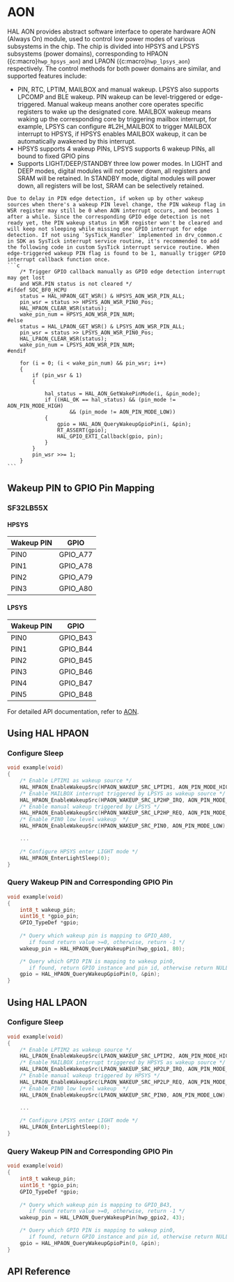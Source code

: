 # AON

HAL AON provides abstract software interface to operate hardware AON (Always On) module, used to control low power modes of various subsystems in the chip. The chip is divided into HPSYS and LPSYS subsystems (power domains), corresponding to HPAON ({c:macro}`hwp_hpsys_aon`) and LPAON ({c:macro}`hwp_lpsys_aon`) respectively. The control methods for both power domains are similar, and supported features include:
- PIN, RTC, LPTIM, MAILBOX and manual wakeup. LPSYS also supports LPCOMP and BLE wakeup. PIN wakeup can be level-triggered or edge-triggered. Manual wakeup means another core operates specific registers to wake up the designated core.
  MAILBOX wakeup means waking up the corresponding core by triggering mailbox interrupt, for example, LPSYS can configure #L2H_MAILBOX to trigger MAILBOX interrupt to HPSYS, if HPSYS enables MAILBOX wakeup, it can be automatically awakened by this interrupt.
- HPSYS supports 4 wakeup PINs, LPSYS supports 6 wakeup PINs, all bound to fixed GPIO pins
- Supports LIGHT/DEEP/STANDBY three low power modes. In LIGHT and DEEP modes, digital modules will not power down, all registers and SRAM will be retained. In STANDBY mode, digital modules will power down, all registers will be lost, SRAM can be selectively retained.

````{note}
Due to delay in PIN edge detection, if woken up by other wakeup sources when there's a wakeup PIN level change, the PIN wakeup flag in WSR register may still be 0 when AON interrupt occurs, and becomes 1 after a while. Since the corresponding GPIO edge detection is not ready yet, the PIN wakeup status in WSR register won't be cleared and will keep not sleeping while missing one GPIO interrupt for edge detection. If not using `SysTick_Handler` implemented in drv_common.c in SDK as SysTick interrupt service routine, it's recommended to add the following code in custom SysTick interrupt service routine. When edge-triggered wakeup PIN flag is found to be 1, manually trigger GPIO interrupt callback function once.
```c
    /* Trigger GPIO callback manually as GPIO edge detection interrupt may get lost
    and WSR.PIN status is not cleared */
#ifdef SOC_BF0_HCPU
    status = HAL_HPAON_GET_WSR() & HPSYS_AON_WSR_PIN_ALL;
    pin_wsr = status >> HPSYS_AON_WSR_PIN0_Pos;
    HAL_HPAON_CLEAR_WSR(status);
    wake_pin_num = HPSYS_AON_WSR_PIN_NUM;
#else
    status = HAL_LPAON_GET_WSR() & LPSYS_AON_WSR_PIN_ALL;
    pin_wsr = status >> LPSYS_AON_WSR_PIN0_Pos;
    HAL_LPAON_CLEAR_WSR(status);
    wake_pin_num = LPSYS_AON_WSR_PIN_NUM;
#endif

    for (i = 0; (i < wake_pin_num) && pin_wsr; i++)
    {
        if (pin_wsr & 1)
        {

            hal_status = HAL_AON_GetWakePinMode(i, &pin_mode);
            if ((HAL_OK == hal_status) && (pin_mode != AON_PIN_MODE_HIGH)
                    && (pin_mode != AON_PIN_MODE_LOW))
            {
                gpio = HAL_AON_QueryWakeupGpioPin(i, &pin);
                RT_ASSERT(gpio);
                HAL_GPIO_EXTI_Callback(gpio, pin);
            }
        }
        pin_wsr >>= 1;
    }
```
````

## Wakeup PIN to GPIO Pin Mapping
### SF32LB55X
#### HPSYS

Wakeup PIN       | GPIO           | 
-----------------|----------------|
  PIN0           |  GPIO_A77      |
  PIN1           |  GPIO_A78      |  
  PIN2           |  GPIO_A79      |  
  PIN3           |  GPIO_A80      |  


#### LPSYS

Wakeup PIN       | GPIO           | 
-----------------|----------------|
  PIN0           |  GPIO_B43      |
  PIN1           |  GPIO_B44      |  
  PIN2           |  GPIO_B45      |  
  PIN3           |  GPIO_B46      |  
  PIN4           |  GPIO_B47      |  
  PIN5           |  GPIO_B48      |  

For detailed API documentation, refer to [AON](#hal-aes).

## Using HAL HPAON

### Configure Sleep
```c
void example(void)
{
    /* Enable LPTIM1 as wakeup source */
    HAL_HPAON_EnableWakeupSrc(HPAON_WAKEUP_SRC_LPTIM1, AON_PIN_MODE_HIGH);
    /* Enable MAILBOX interrupt triggered by LPSYS as wakeup source */
    HAL_HPAON_EnableWakeupSrc(HPAON_WAKEUP_SRC_LP2HP_IRQ, AON_PIN_MODE_HIGH);
    /* Enable manual wakeup triggered by LPSYS */
    HAL_HPAON_EnableWakeupSrc(HPAON_WAKEUP_SRC_LP2HP_REQ, AON_PIN_MODE_HIGH);
    /* Enable PIN0 low level wakeup  */
    HAL_HPAON_EnableWakeupSrc(HPAON_WAKEUP_SRC_PIN0, AON_PIN_MODE_LOW);

    ...
    
    /* Configure HPSYS enter LIGHT mode */
    HAL_HPAON_EnterLightSleep(0);
}

```

### Query Wakeup PIN and Corresponding GPIO Pin
```c
void example(void)
{
    int8_t wakeup_pin;
    uint16_t *gpio_pin;
    GPIO_TypeDef *gpio;
    
    /* Query which wakeup pin is mapping to GPIO_A80, 
       if found return value >=0, otherwise, return -1 */
    wakeup_pin = HAL_HPAON_QueryWakeupPin(hwp_gpio1, 80);

    /* Query which GPIO PIN is mapping to wakeup pin0, 
       if found, return GPIO instance and pin id, otherwise return NULL */
    gpio = HAL_HPAON_QueryWakeupGpioPin(0, &pin);
}

```

## Using HAL LPAON

### Configure Sleep
```c
void example(void)
{
    /* Enable LPTIM2 as wakeup source */
    HAL_LPAON_EnableWakeupSrc(LPAON_WAKEUP_SRC_LPTIM2, AON_PIN_MODE_HIGH);
    /* Enable MAILBOX interrupt triggered by HPSYS as wakeup source */
    HAL_LPAON_EnableWakeupSrc(LPAON_WAKEUP_SRC_HP2LP_IRQ, AON_PIN_MODE_HIGH);
    /* Enable manual wakeup triggered by HPSYS */
    HAL_LPAON_EnableWakeupSrc(LPAON_WAKEUP_SRC_HP2LP_REQ, AON_PIN_MODE_HIGH);
    /* Enable PIN0 low level wakeup  */
    HAL_LPAON_EnableWakeupSrc(LPAON_WAKEUP_SRC_PIN0, AON_PIN_MODE_LOW);

    ...
    
    /* Configure LPSYS enter LIGHT mode */
    HAL_LPAON_EnterLightSleep(0);
}

```

### Query Wakeup PIN and Corresponding GPIO Pin
```c
void example(void)
{
    int8_t wakeup_pin;
    uint16_t *gpio_pin;
    GPIO_TypeDef *gpio;
    
    /* Query which wakeup pin is mapping to GPIO_B43, 
       if found return value >=0, otherwise, return -1 */
    wakeup_pin = HAL_LPAON_QueryWakeupPin(hwp_gpio2, 43);

    /* Query which GPIO PIN is mapping to wakeup pin0, 
       if found, return GPIO instance and pin id, otherwise return NULL */
    gpio = HAL_HPAON_QueryWakeupGpioPin(0, &pin);
}

```
## API Reference
[](#hal-aon)
